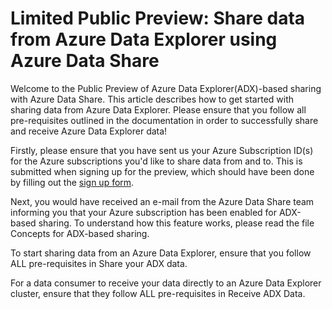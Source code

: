 # Limited Public Preview: Share data from Azure Data Explorer using Azure Data Share

Welcome to the Public Preview of Azure Data Explorer(ADX)-based sharing with Azure Data Share. This article describes how to get started with sharing data from Azure Data Explorer. Please ensure that you follow all pre-requisites outlined in the documentation in order to successfully share and receive Azure Data Explorer data!

Firstly, please ensure that you have sent us your Azure Subscription ID(s) for the Azure subscriptions you'd like to share data from and to. This is submitted when signing up for the preview, which should have been done by filling out the [sign up form](https://aka.ms/azuredatasharepreviewsignup).

Next, you would have received an e-mail from the Azure Data Share team informing you that your Azure subscription has been enabled for ADX-based sharing. To understand how this feature works, please read the file Concepts for ADX-based sharing.

To start sharing data from an Azure Data Explorer, ensure that you follow ALL pre-requisites in Share your ADX data.

For a data consumer to receive your data directly to an Azure Data Explorer cluster, ensure that they follow ALL pre-requisites in Receive ADX Data.
